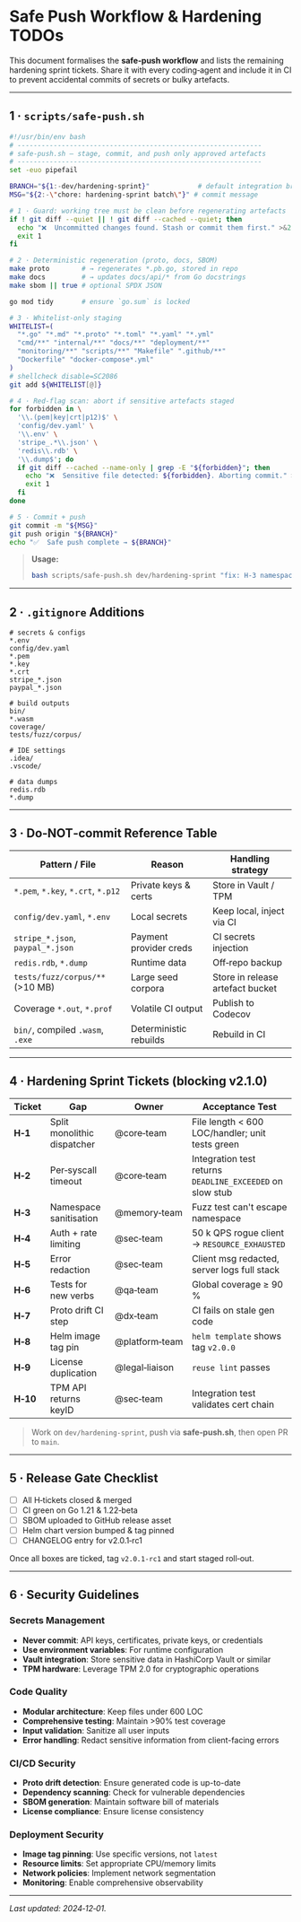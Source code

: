 # Safe Push Workflow & Hardening TODOs

This document formalises the **safe‑push workflow** and lists the remaining hardening sprint tickets. Share it with every coding‑agent and include it in CI to prevent accidental commits of secrets or bulky artefacts.

---

## 1 · `scripts/safe-push.sh`

```bash
#!/usr/bin/env bash
# -------------------------------------------------------------
# safe-push.sh — stage, commit, and push only approved artefacts
# -------------------------------------------------------------
set -euo pipefail

BRANCH="${1:-dev/hardening-sprint}"            # default integration branch
MSG="${2:-\"chore: hardening-sprint batch\"}" # commit message

# 1 · Guard: working tree must be clean before regenerating artefacts
if ! git diff --quiet || ! git diff --cached --quiet; then
  echo "❌  Uncommitted changes found. Stash or commit them first." >&2
  exit 1
fi

# 2 · Deterministic regeneration (proto, docs, SBOM)
make proto        # → regenerates *.pb.go, stored in repo
make docs         # → updates docs/api/* from Go docstrings
make sbom || true # optional SPDX JSON

go mod tidy       # ensure `go.sum` is locked

# 3 · Whitelist‑only staging
WHITELIST=(
  "*.go" "*.md" "*.proto" "*.toml" "*.yaml" "*.yml"
  "cmd/**" "internal/**" "docs/**" "deployment/**"
  "monitoring/**" "scripts/**" "Makefile" ".github/**"
  "Dockerfile" "docker-compose*.yml"
)
# shellcheck disable=SC2086
git add ${WHITELIST[@]}

# 4 · Red‑flag scan: abort if sensitive artefacts staged
for forbidden in \
  '\\.(pem|key|crt|p12)$' \
  'config/dev.yaml' \
  '\\.env' \
  'stripe_.*\\.json' \
  'redis\\.rdb' \
  '\\.dump$'; do
  if git diff --cached --name-only | grep -E "${forbidden}"; then
    echo "❌  Sensitive file detected: ${forbidden}. Aborting commit." >&2
    exit 1
  fi
done

# 5 · Commit + push
git commit -m "${MSG}"
git push origin "${BRANCH}"
echo "✅  Safe push complete → ${BRANCH}"
```

> **Usage:**
>
> ```bash
> bash scripts/safe-push.sh dev/hardening-sprint "fix: H‑3 namespace validation"
> ```

---

## 2 · `.gitignore` Additions

```gitignore
# secrets & configs
*.env
config/dev.yaml
*.pem
*.key
*.crt
stripe_*.json
paypal_*.json

# build outputs
bin/
*.wasm
coverage/
tests/fuzz/corpus/

# IDE settings
.idea/
.vscode/

# data dumps
redis.rdb
*.dump
```

---

## 3 · Do‑NOT‑commit Reference Table

| Pattern / File                     | Reason                 | Handling strategy                |
| ---------------------------------- | ---------------------- | -------------------------------- |
| `*.pem`, `*.key`, `*.crt`, `*.p12` | Private keys & certs   | Store in Vault / TPM             |
| `config/dev.yaml`, `*.env`         | Local secrets          | Keep local, inject via CI        |
| `stripe_*.json`, `paypal_*.json`   | Payment provider creds | CI secrets injection             |
| `redis.rdb`, `*.dump`              | Runtime data           | Off‑repo backup                  |
| `tests/fuzz/corpus/**` (>10 MB)    | Large seed corpora     | Store in release artefact bucket |
| Coverage `*.out`, `*.prof`         | Volatile CI output     | Publish to Codecov               |
| `bin/`, compiled `.wasm`, `.exe`   | Deterministic rebuilds | Rebuild in CI                    |

---

## 4 · Hardening Sprint Tickets (blocking v2.1.0)

| Ticket   | Gap                         | Owner          | Acceptance Test                                           |
| -------- | --------------------------- | -------------- | --------------------------------------------------------- |
| **H‑1**  | Split monolithic dispatcher | @core‑team     | File length < 600 LOC/handler; unit tests green           |
| **H‑2**  | Per‑syscall timeout         | @core‑team     | Integration test returns `DEADLINE_EXCEEDED` on slow stub |
| **H‑3**  | Namespace sanitisation      | @memory‑team   | Fuzz test can't escape namespace                          |
| **H‑4**  | Auth + rate limiting        | @sec‑team      | 50 k QPS rogue client → `RESOURCE_EXHAUSTED`              |
| **H‑5**  | Error redaction             | @sec‑team      | Client msg redacted, server logs full stack               |
| **H‑6**  | Tests for new verbs         | @qa‑team       | Global coverage ≥ 90 %                                    |
| **H‑7**  | Proto drift CI step         | @dx‑team       | CI fails on stale gen code                                |
| **H‑8**  | Helm image tag pin          | @platform‑team | `helm template` shows tag `v2.0.0`                        |
| **H‑9**  | License duplication         | @legal‑liaison | `reuse lint` passes                                       |
| **H‑10** | TPM API returns keyID       | @sec‑team      | Integration test validates cert chain                     |

> Work on `dev/hardening-sprint`, push via **safe‑push.sh**, then open PR to `main`.

---

## 5 · Release Gate Checklist

* [ ] All H‑tickets closed & merged
* [ ] CI green on Go 1.21 & 1.22‑beta
* [ ] SBOM uploaded to GitHub release asset
* [ ] Helm chart version bumped & tag pinned
* [ ] CHANGELOG entry for v2.0.1‑rc1

Once all boxes are ticked, tag `v2.0.1‑rc1` and start staged roll‑out.

---

## 6 · Security Guidelines

### Secrets Management
- **Never commit**: API keys, certificates, private keys, or credentials
- **Use environment variables**: For runtime configuration
- **Vault integration**: Store sensitive data in HashiCorp Vault or similar
- **TPM hardware**: Leverage TPM 2.0 for cryptographic operations

### Code Quality
- **Modular architecture**: Keep files under 600 LOC
- **Comprehensive testing**: Maintain >90% test coverage
- **Input validation**: Sanitize all user inputs
- **Error handling**: Redact sensitive information from client-facing errors

### CI/CD Security
- **Proto drift detection**: Ensure generated code is up-to-date
- **Dependency scanning**: Check for vulnerable dependencies
- **SBOM generation**: Maintain software bill of materials
- **License compliance**: Ensure license consistency

### Deployment Security
- **Image tag pinning**: Use specific versions, not `latest`
- **Resource limits**: Set appropriate CPU/memory limits
- **Network policies**: Implement network segmentation
- **Monitoring**: Enable comprehensive observability

---

*Last updated: 2024‑12‑01.* 
